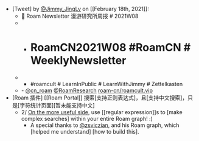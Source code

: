 - [Tweet] by [@Jimmy_JingLv](https://twitter.com/Jimmy_JingLv) on [[February 18th, 2021]]:
    - 📮 Roam Newsletter 漫游研究所周报 # 2021W08
    - - # RoamCN2021W08 #RoamCN # WeeklyNewsletter
    - - #roamcult # LearnInPublic # LearnWithJimmy # Zettelkasten
    - - [@cn_roam](https://twitter.com/cn_roam) [@RoamResearch](https://twitter.com/RoamResearch) [roam-cn/roamcult.vip](http://roamcult.vip/)
- [Roam 插件] [[Roam Portal]] 搜索[支持正则表达式]，且[支持中文搜索]，只是[字符统计页面][暂未能支持中文]
    - 2/ [On the more useful side](https://twitter.com/DharamKapila/status/1365770361086873607), use [[regular expression]]s to [make complex searches] within your entire Roam graph! :) 
        - A special thanks to [@zsviczian](https://twitter.com/zsviczian), and his Roam graph, which [helped me understand] [how to build this].
